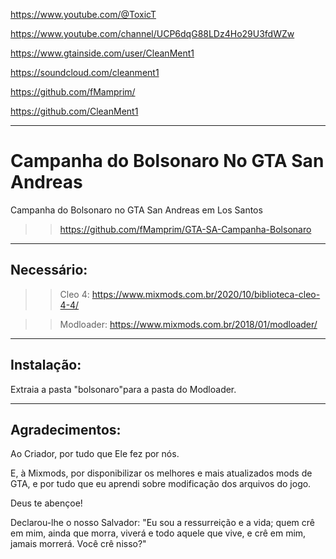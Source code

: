  https://www.youtube.com/@ToxicT
 
 https://www.youtube.com/channel/UCP6dqG88LDz4Ho29U3fdWZw
 
 https://www.gtainside.com/user/CleanMent1
 
 https://soundcloud.com/cleanment1
 
 https://github.com/fMamprim/
 
 https://github.com/CleanMent1
 
---

# Campanha do Bolsonaro No GTA San Andreas

Campanha do Bolsonaro no GTA San Andreas em Los Santos

>> https://github.com/fMamprim/GTA-SA-Campanha-Bolsonaro

---

## Necessário:

>> Cleo 4: https://www.mixmods.com.br/2020/10/biblioteca-cleo-4-4/


>> Modloader: https://www.mixmods.com.br/2018/01/modloader/

---

## Instalação:

Extraia a pasta "bolsonaro"para a pasta do Modloader.

---

## Agradecimentos:

Ao Criador, por tudo que Ele fez por nós.	

E, à Mixmods, por disponibilizar os melhores e mais atualizados mods de GTA, e por tudo que eu aprendi sobre modificação dos arquivos do jogo.
	
Deus te abençoe!
	
Declarou-lhe o nosso Salvador: "Eu sou a ressurreição e a vida; quem crê em mim, ainda que morra, viverá e todo aquele que vive, e crê em mim, jamais morrerá. Você crê nisso?"
